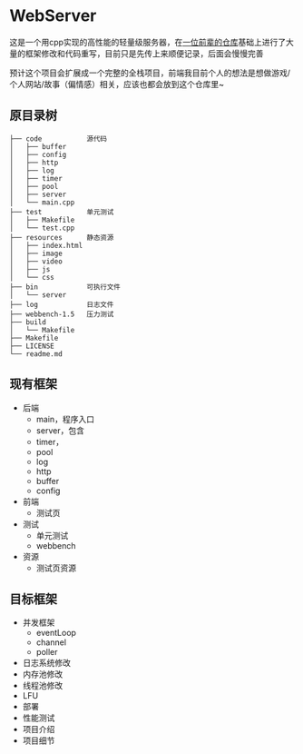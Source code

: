 # WebServer
这是一个用cpp实现的高性能的轻量级服务器，在[一位前辈的仓库](https://github.com/markparticle/WebServer)基础上进行了大量的框架修改和代码重写，目前只是先传上来顺便记录，后面会慢慢完善

预计这个项目会扩展成一个完整的全栈项目，前端我目前个人的想法是想做游戏/个人网站/故事（偏情感）相关，应该也都会放到这个仓库里~

## 原目录树

    ├── code           源代码
    │   ├── buffer
    │   ├── config
    │   ├── http
    │   ├── log
    │   ├── timer
    │   ├── pool
    │   ├── server
    │   └── main.cpp
    ├── test           单元测试
    │   ├── Makefile
    │   └── test.cpp
    ├── resources      静态资源
    │   ├── index.html
    │   ├── image
    │   ├── video
    │   ├── js
    │   └── css
    ├── bin            可执行文件
    │   └── server
    ├── log            日志文件
    ├── webbench-1.5   压力测试
    ├── build          
    │   └── Makefile
    ├── Makefile
    ├── LICENSE
    └── readme.md

## 现有框架

* 后端
  * main，程序入口
  * server，包含
  * timer，
  * pool
  * log
  * http
  * buffer
  * config
* 前端
  * 测试页
* 测试
  * 单元测试
  * webbench
* 资源
  * 测试页资源

## 目标框架
* 并发框架
  * eventLoop
  * channel
  * poller
* 日志系统修改
* 内存池修改
* 线程池修改
* LFU
* 部署
* 性能测试
* 项目介绍
* 项目细节